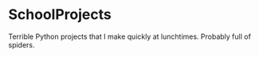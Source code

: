 # SchoolProjects
Terrible Python projects that I make quickly at lunchtimes. Probably full of spiders.
